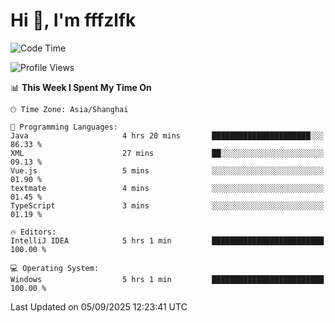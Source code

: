 # Hi 👋, I'm fffzlfk

<!--START_SECTION:waka-->
![Code Time](http://img.shields.io/badge/Code%20Time-1%2C374%20hrs%2016%20mins-blue)

![Profile Views](http://img.shields.io/badge/Profile%20Views-0-blue)

📊 **This Week I Spent My Time On** 

```text
🕑︎ Time Zone: Asia/Shanghai

💬 Programming Languages: 
Java                     4 hrs 20 mins       ██████████████████████░░░   86.33 % 
XML                      27 mins             ██░░░░░░░░░░░░░░░░░░░░░░░   09.13 % 
Vue.js                   5 mins              ░░░░░░░░░░░░░░░░░░░░░░░░░   01.90 % 
textmate                 4 mins              ░░░░░░░░░░░░░░░░░░░░░░░░░   01.45 % 
TypeScript               3 mins              ░░░░░░░░░░░░░░░░░░░░░░░░░   01.19 % 

🔥 Editors: 
IntelliJ IDEA            5 hrs 1 min         █████████████████████████   100.00 % 

💻 Operating System: 
Windows                  5 hrs 1 min         █████████████████████████   100.00 % 
```


 Last Updated on 05/09/2025 12:23:41 UTC
<!--END_SECTION:waka-->
